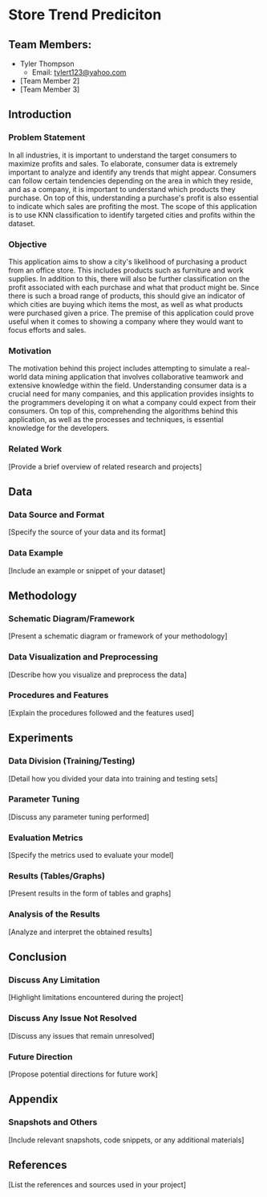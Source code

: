 # Store Trend Prediciton

## Team Members:
- Tyler Thompson
  - Email: tylert123@yahoo.com
- [Team Member 2]
- [Team Member 3]

## Introduction

### Problem Statement
In all industries, it is important to understand the target consumers to maximize profits and sales. To elaborate, consumer data is extremely important to analyze and identify any trends that might appear. Consumers can follow certain tendencies depending on the area in which they reside, and as a company, it is important to understand which products they purchase. On top of this, understanding a purchase's profit is also essential to indicate which sales are profiting the most. The scope of this application is to use KNN classification to identify targeted cities and profits within the dataset. 

### Objective
This application aims to show a city's likelihood of purchasing a product from an office store. This includes products such as furniture and work supplies. In addition to this, there will also be further classification on the profit associated with each purchase and what that product might be. Since there is such a broad range of products, this should give an indicator of which cities are buying which items the most, as well as what products were purchased given a price. The premise of this application could prove useful when it comes to showing a company where they would want to focus efforts and sales.

### Motivation
The motivation behind this project includes attempting to simulate a real-world data mining application that involves collaborative teamwork and extensive knowledge within the field. Understanding consumer data is a crucial need for many companies, and this application provides insights to the programmers developing it on what a company could expect from their consumers. On top of this, comprehending the algorithms behind this application, as well as the processes and techniques, is essential knowledge for the developers.

### Related Work
[Provide a brief overview of related research and projects]

## Data

### Data Source and Format
[Specify the source of your data and its format]

### Data Example
[Include an example or snippet of your dataset]

## Methodology

### Schematic Diagram/Framework
[Present a schematic diagram or framework of your methodology]

### Data Visualization and Preprocessing
[Describe how you visualize and preprocess the data]

### Procedures and Features
[Explain the procedures followed and the features used]

## Experiments

### Data Division (Training/Testing)
[Detail how you divided your data into training and testing sets]

### Parameter Tuning
[Discuss any parameter tuning performed]

### Evaluation Metrics
[Specify the metrics used to evaluate your model]

### Results (Tables/Graphs)
[Present results in the form of tables and graphs]

### Analysis of the Results
[Analyze and interpret the obtained results]

## Conclusion

### Discuss Any Limitation
[Highlight limitations encountered during the project]

### Discuss Any Issue Not Resolved
[Discuss any issues that remain unresolved]

### Future Direction
[Propose potential directions for future work]

## Appendix

### Snapshots and Others
[Include relevant snapshots, code snippets, or any additional materials]

## References
[List the references and sources used in your project]
